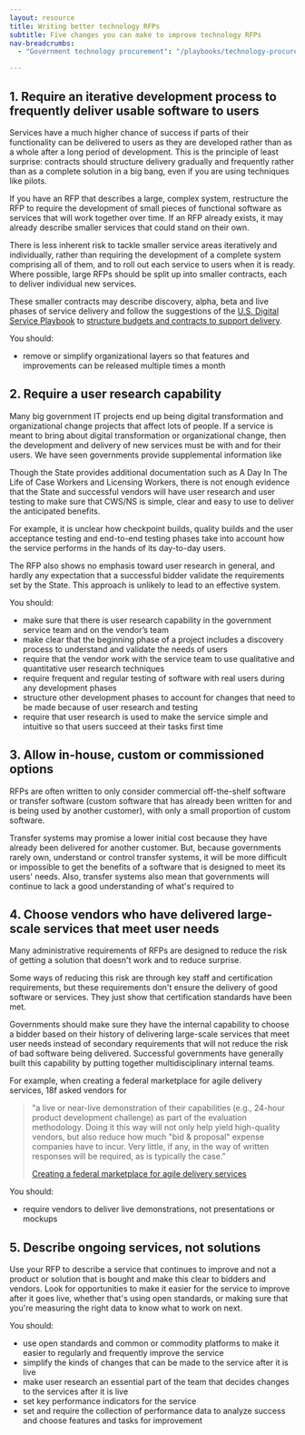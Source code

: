 ```yaml
---
layout: resource
title: Writing better technology RFPs
subtitle: Five changes you can make to improve technology RFPs
nav-breadcrumbs:
  - "Government technology procurement": "/playbooks/technology-procurement/"

---
```


## 1. Require an iterative development process to frequently deliver usable software to users

Services have a much higher chance of success if parts of their functionality can be delivered to users as they are developed rather than as a whole after a long period of development. This is the principle of least surprise: contracts should structure delivery gradually and frequently rather than as a complete solution in a big bang, even if you are using techniques like pilots. 

If you have an RFP that describes a large, complex system, restructure the RFP to require the development of small pieces of functional software as services that will work together over time. If an RFP already exists, it may already describe smaller services that could stand on their own. 

There is less inherent risk to tackle smaller service areas iteratively and individually, rather than requiring the development of a complete system comprising all of them, and to roll out each service to users when it is ready. Where possible, large RFPs should be split up into smaller contracts, each to deliver individual new services. 

These smaller contracts may describe discovery, alpha, beta and live phases of service delivery and follow the suggestions of the [U.S. Digital Service Playbook](https://playbook.cio.gov/) to [structure budgets and contracts to support delivery](https://playbook.cio.gov/#play5).

You should:

* remove or simplify organizational layers so that features and improvements can be released multiple times a month

## 2. Require a user research capability 

Many big government IT projects end up being digital transformation and organizational change projects that affect lots of people. If a service is meant to bring about digital transformation or organizational change, then the development and delivery of new services must be with and for their users. We have seen governments provide supplemental information like 

Though the State provides additional documentation such as A Day In The Life of Case Workers and Licensing Workers, there is not enough evidence that the State and successful vendors will have user research and user testing to make sure that CWS/NS is simple, clear and easy to use to deliver the anticipated benefits. 

For example, it is unclear how checkpoint builds, quality builds and the user acceptance testing and end-to-end testing phases take into account how the service performs in the hands of its day-to-day users. 

The RFP also shows no emphasis toward user research in general, and hardly any expectation that a successful bidder validate the requirements set by the State. This approach is unlikely to lead to an effective system. 

You should:

* make sure that there is user research capability in the government service team and on the vendor’s team
* make clear that the beginning phase of a project includes a discovery process to understand and validate the needs of users 
* require that the vendor work with the  service team to use qualitative and quantitative user research techniques
* require frequent and regular testing of software with real users during any development phases
* structure other development phases to account for changes that need to be made because of user research and testing
* require that user research is used to make the service simple and intuitive so that users succeed at their tasks first time


## 3. Allow in-house, custom or commissioned options 

RFPs are often written to only consider commercial off-the-shelf software or transfer software (custom software that has already been written for and is being used by another customer), with only a small proportion of custom software. 

Transfer systems may promise a lower initial cost because they have already been delivered for another customer. But, because governments  rarely  own, understand or control transfer systems, it will be more difficult or impossible to get the benefits of a software that is designed to meet its users' needs. Also, transfer systems also mean that governments will continue to lack a good understanding of what's required to 

## 4. Choose vendors who have delivered large-scale services that meet user needs 

Many administrative requirements of RFPs are designed to reduce the risk of getting a solution that doesn't work and to reduce surprise. 

Some ways of reducing this risk are through key staff and certification requirements, but these requirements don't ensure the delivery of good software or services. They just show that certification standards have been met. 

Governments should make sure they have the internal capability to choose a bidder based on their history of delivering large-scale services that meet user needs instead of secondary requirements that will not reduce the risk of bad software being delivered. Successful governments have generally built this capability by putting together multidisciplinary internal teams. 

For example, when creating a federal marketplace for agile delivery services, 18f asked vendors for

> "a live or near-live demonstration of their capabilities (e.g., 24-hour product development challenge) as part of the evaluation methodology. Doing it this way will not only help yield high-quality vendors, but also reduce how much "bid & proposal" expense companies have to incur. Very little, if any, in the way of written responses will be required, as is typically the case."
>
> [Creating a federal marketplace for agile delivery services](https://18f.gsa.gov/2015/01/08/creating-a-federal-marketplace-for-agile-delivery-services/)

You should: 

* require vendors to deliver live demonstrations, not presentations or mockups

## 5. Describe ongoing services, not solutions 

Use your RFP to describe a service that continues to improve and not a product or solution that is bought and make this clear to bidders and vendors. Look for opportunities to make it easier for the service to improve after it goes live, whether that's using open standards, or making sure that you're measuring the right data to know what to work on next.

You should:

* use open standards and common or commodity platforms to make it easier to regularly and frequently improve the service 
* simplify the kinds of changes that can be made to the service after it is live
* make user research an essential part of the team that decides changes to the services after it is live
* set key performance indicators for the service
* set and require the collection of performance data to analyze success and choose features and tasks for improvement


